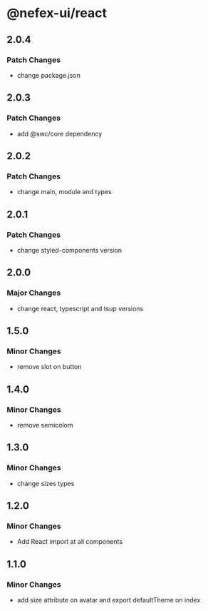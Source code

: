 # @nefex-ui/react

## 2.0.4

### Patch Changes

- change package.json

## 2.0.3

### Patch Changes

- add @swc/core dependency

## 2.0.2

### Patch Changes

- change main, module and types

## 2.0.1

### Patch Changes

- change styled-components version

## 2.0.0

### Major Changes

- change react, typescript and tsup versions

## 1.5.0

### Minor Changes

- remove slot on button

## 1.4.0

### Minor Changes

- remove semicolom

## 1.3.0

### Minor Changes

- change sizes types

## 1.2.0

### Minor Changes

- Add React import at all components

## 1.1.0

### Minor Changes

- add size attribute on avatar and export defaultTheme on index
